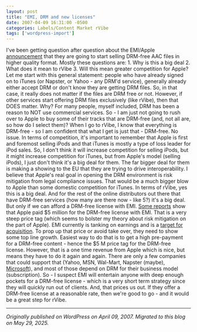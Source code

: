 ```yaml
---
layout: post
title: "EMI, DRM and new licenses"
date: 2007-04-09 16:31:00 -0500
categories: Labels/Content Market rVibe
tags: ['wordpress-import']
---
```


I've been getting question after question about the EMI/Apple [announcement](http://www.macworld.co.uk/news/index.cfm?newsid=17702) that they are going to start selling DRM-free AAC files in higher quality format. Mostly these questions are: 1. Why is this a big deal 2. What does it mean to rVibe 3. Will this mean greater competition for Apple? Let me start with this general statement: people who have already signed on to iTunes (or Napster, or Yahoo - any DRM'd service), generally already either accept DRM or don't know they are getting DRM files. So, in that case, it really does not matter if the files are DRM free or not. However, if other services start offering DRM files exclusively (like rVibe), then that DOES matter. Why? For many people, myself included, DRM has been a reason to NOT use commercial services. So - I am just not going to rush over to Apple to buy some of their tracks that are DRM-free (and, not all are, so how do I select them)? When I go to rVibe, I know that everything is DRM-free - so I am confident that what I get is just that - DRM-free. No issue. In terms of competition, it's important to remember that Apple is first and foremost selling iPods and that iTunes is mostly a type of loss leader for iPod sales. So, I don't think it will increase competition for selling iPods, but it might increase competition for iTunes, but from Apple's model (selling iPods), I just don't think it's a big deal for them. The far bigger deal for them is making a showing to the EU that they are trying to drive interoperability. I believe that Apple's real goal in opening the DRM environment is risk mitigation from legal compliance issues. That would be a much bigger blow to Apple than some domestic competition for iTunes. In terms of rVibe, yes this is a big deal. And for the rest of the online distributors out there that have DRM-free services (how many are there now - like 5?) it's a big deal. But only if we can afford a DRM-free license with EMI. [Some reports](http://www.jambase.com/headsup.asp?storyID=10256) show that Apple paid $5 million for the DRM-free license with EMI. That is a very steep price tag (which seems to bolster my theory about risk mitigation on the part of Apple). EMI currently is tanking on earnings and is a [target for acquisition](http://www.financialnews-us.com/?page=ushome&contentid=2447527015). To prop up that price or avoid take over, they need to show some top line growth. Easiest way to do that is to get a high pre-payment for a DRM-free content - hence the $5 M price tag for the DRM-free license. However, that is a one time revenue from Apple which is nice, but means they have to do it again and again. There are only a few companies that could support that (Yahoo, MSN, Wal-Mart, Napster (maybe), [Microsoft](http://yro.slashdot.org/article.pl?sid=07/04/06/1227239)), and most of those depend on DRM for their business model (subscription). So - I suspect EMI will entertain anyone with deep enough pockets for a DRM-free license - which is a very short term strategy since they will quickly run out of clients. And, that prices us out. If they offer a DRM-free license at a reasonable rate, then we're good to go - and it would be a great step for rVibe.

---

*Originally published on WordPress on April 09, 2007. Migrated to this blog on May 29, 2025.*
